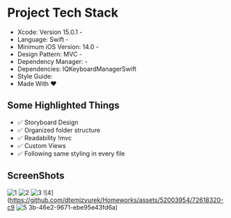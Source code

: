 # Project Tech Stack
- Xcode: Version 15.0.1 - 
- Language: Swift -
- Minimum iOS Version: 14.0 - 
- Design Pattern: MVC - 
- Dependency Manager: -
- Dependencies: IQKeyboardManagerSwift
- Style Guide:
- Made With ❤️  

## Some Highlighted Things 
- ✅ Storyboard Design 
- ✅ Organized folder structure 
- ✅ Readability  !mvc
- ✅ Custom Views
- ✅ Following same styling in every file

## ScreenShots
![1](https://github.com/dtemizyurek/Homeworks/assets/52003954/71147531-ee49-4c6f-bfb1-ab5ce9b5aee4)
![2](https://github.com/dtemizyurek/Homeworks/assets/52003954/8f0dc410-fec0-4196-bc20-a161d5179842)
![3](https://github.com/dtemizyurek/Homeworks/assets/52003954/2c53c341-1b9d-4043-ab46-f4a9ad6d37fb)
![4](https://github.com/dtemizyurek/Homeworks/assets/52003954/72618320-c9
![5](https://github.com/dtemizyurek/Homeworks/assets/52003954/da91ad94-982b-424c-86b1-539dd75fc35c)
3b-46e2-9671-ebe95e43fd6a)



